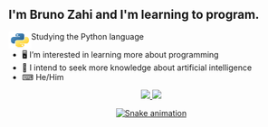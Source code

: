 ## I'm Bruno Zahi and  I'm learning to program.
</div>
  <img align="left" alt="Bruno-Python" height="30" width="40" src="https://raw.githubusercontent.com/devicons/devicon/master/icons/python/python-original.svg">
</div>
  
Studying the Python language
- 🖥️ I’m interested in learning more about programming
- 🤖 I intend to seek more knowledge about artificial intelligence
- ⌨ He/Him
<div align="center">
  <a href="https://github.com/brunozahi">
  <img height="95em" src="https://github-readme-stats.vercel.app/api?username=brunozahi&show_icons=false&title_color=1e90ff&text_color=4682b4&bg_color=000000&border_color=87ceeb&include_all_commits=true&count_private=true"/>
  <img height="95em" src="https://github-readme-stats.vercel.app/api/top-langs/?username=brunozahi&layout=compact&langs_count=7&title_color=1e90ff&text_color=4682b4&bg_color=000000&border_color=87ceeb"/>

  ![Snake animation](https://github.com/brunozahi/brunozahi/blob/output/github-contribution-grid-snake.svg)
 
</div>

